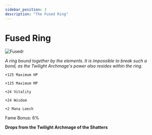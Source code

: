 ```yaml
---
sidebar_position: 3
description: "The Fused Ring"
---
```


# Fused Ring

![Fusedr](https://vwiki.valorserver.com/api/item/picture/fused%20ring)

<i>A ring bound together by the elements. It is impossible to break such a bond, as the Twilight Archmage's power also resides within the ring.</i>

    +125 Maximum HP
    
    +125 Maximum MP
    
    +24 Vitality
    
    +24 Wisdom
    
    +2 Mana Leech
    
Fame Bonus: 6%

**Drops from the Twilight Archmage of the Shatters**
